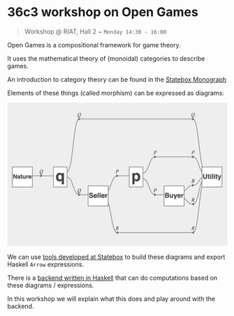 # 36c3 workshop on Open Games

> Workshop @ RIAT, Hall 2 ~ `Monday 14:30 - 16:00`

Open Games is a compositional framework for game theory.

It uses the mathematical theory of (monoidal) categories to describe games.

An introduction to category theory can be found in the [Statebox Monograph](https://papers.statebox.org/#/documents/monograph)

Elements of these things (called morphism) can be expressed as diagrams:

[![](lemon-game-diagram.png)](https://edit.statebox.cloud/#pixels=Nq---U%0ANqSp-U%0ANqSpBU%0ANqS--U&context=Nature%3A%20-%3E%20Q%0Aq%3A%20Q%20-%3E%20Q%20Q%0Ap%3A%20P%20-%3E%20P%20P%0ASeller%3A%20Q%20-%3E%20P%20R*%0ABuyer%3A%20P%20-%3E%20B%20R*%0AUtility%3A%20Q%20P%20B%20R*%20R*%20-%3E%0A)

We can use [tools developed at Statebox](https://edit.statebox.cloud) to build these diagrams and export Haskell `Arrow` expressions.

There is a [backend written in Haskell](https://github.com/jules-hedges/open-games-hs) that can do computations based on these diagrams / expressions.

In this workshop we will explain what this does and play around with the backend.
